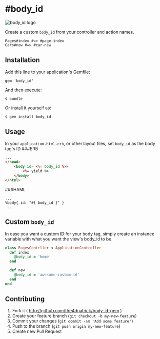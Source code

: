 #body_id
======

![body_id logo](https://raw.github.com/the4dpatrick/body-id-gem/master/images/body_id.png "body_id logo")

Create a custom `body_id` from your controller and action names.
```
Pages#index #=> #page-index
Cars#new #=> #car-new
```
Installation
------------

Add this line to your application's Gemfile:

    gem 'body_id'

And then execute:

    $ bundle

Or install it yourself as:

    $ gem install body_id

Usage
-----

In your `application.html.erb`, or other layout files, set `body_id` as the body tag's ID
###ERB
```html
...
</head>
    <body id= <%= body_id %>>
        <%= yield %>
    </body>
</html>
```

###HAML
```haml
...
%body{ id: "#{ body_id }" }
...
```

Custom `body_id`
---------------
In case you want a custom ID for your body tag, simply create an instance variable with what you want the view's body_id to be.

```ruby
class PagesContrller < ApplicationController
  def index
    @body_id = 'home'
  end

  def new
    @body_id = 'awesome-custom-id'
  end
end
```

Contributing
------------

1. Fork it ( http://github.com/the4dpatrick/body-id-gem )
2. Create your feature branch (`git checkout -b my-new-feature`)
3. Commit your changes (`git commit -am 'Add some feature'`)
4. Push to the branch (`git push origin my-new-feature`)
5. Create new Pull Request
